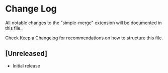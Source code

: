 # Change Log

All notable changes to the "simple-merge" extension will be documented in this file.

Check [Keep a Changelog](http://keepachangelog.com/) for recommendations on how to structure this file.

## [Unreleased]

- Initial release